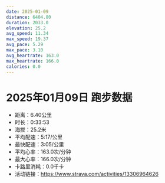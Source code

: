 ```yaml
---
date: 2025-01-09
distance: 6404.80
duration: 2033.0
elevation: 25.2
avg_speed: 11.34
max_speed: 19.37
avg_pace: 5.29
max_pace: 3.10
avg_heartrate: 163.0
max_heartrate: 166.0
calories: 0.0
---
```


# 2025年01月09日 跑步数据

- 距离：6.40公里
- 时长：0:33:53
- 海拔：25.2米
- 平均配速：5:17/公里
- 最快配速：3:05/公里
- 平均心率：163.0次/分钟
- 最大心率：166.0次/分钟
- 卡路里消耗：0.0千卡
- 活动链接：https://www.strava.com/activities/13306964626
